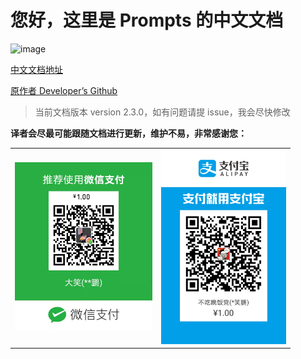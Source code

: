 # 您好，这里是 Prompts 的中文文档

![image](https://github.com/terkelg/prompts/raw/master/prompts.png)

[中文文档地址](https://chinabigpan.github.io/prompts_docs_cn/)

[原作者 Developer’s Github](https://github.com/terkelg)

> 当前文档版本 version 2.3.0，如有问题请提 issue，我会尽快修改

**译者会尽最可能跟随文档进行更新，维护不易，非常感谢您：**

<table>
    <tbody>
        <tr>
            <td width='220'>
                <img src='./docs/.vuepress/public/images/paidWechatOne.jpeg'/>
            </td>
            <td width='200'>
                <img src='./docs/.vuepress/public/images/paidAlipayOne.jpeg'/>
            </td>
        </tr>
    </tbody>
</table>
    

